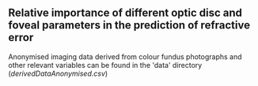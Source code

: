 ## Relative importance of different optic disc and foveal parameters in the prediction of refractive error
Anonymised imaging data derived from colour fundus photographs and other relevant variables can be found in the 'data' directory (*derivedDataAnonymised.csv*)
